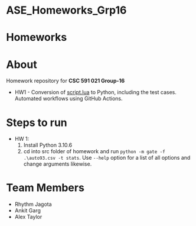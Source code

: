 # ASE_Homeworks_Grp16
# Homeworks

# About
Homework repository for **CSC 591 021 Group-16**<br/>
- HW1 - Conversion of <a href="https://github.com/timm/tested/blob/main/src/script.lua">script.lua</a> to Python, including the test cases. Automated workflows using GitHub Actions.
  
# Steps to run
- HW 1:
  1. Install Python 3.10.6
  2. cd into src folder of homework and run ```python -m gate -f .\auto93.csv -t stats```. Use ```--help``` option for a list of all options and change arguments likewise.

# Team Members
 - Rhythm Jagota
 - Ankit Garg
 - Alex Taylor
    
